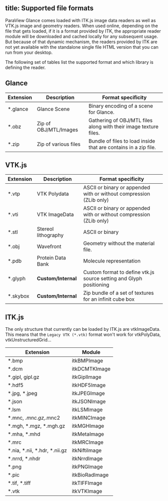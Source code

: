 title: Supported file formats
----

ParaView Glance comes loaded with ITK.js image data readers as well as VTK.js image and geometry readers. When used online, depending on the file that gets loaded, if it is a format provided by ITK, the appropriate reader module will be downloaded and cached locally for any subsequent usage. But because of that dynamic mechanism, the readers provided by ITK are not yet available with the standalone single file HTML version that you can run from your desktop.

The following set of tables list the supported format and which library is defining the reader.

<style>
table {
  width: 100%;
}
</style>

## Glance

| Extension | Description          | Format specificity                                                  |
| --------- | -------------------- | ------------------------------------------------------------------- |
| *.glance  | Glance Scene         | Binary encoding of a scene for Glance.                              |
| *.obz     | Zip of OBJ/MTL/Images| Gathering of OBJ/MTL files along with their image texture files.    |
| *.zip     | Zip of various files | Bundle of files to load inside that are contains in a zip file.     |

## VTK.js

| Extension | Description          | Format specificity                                                  |
| --------- | -------------------- | ------------------------------------------------------------------- |
| *.vtp     | VTK Polydata         | ASCII or binary or appended with or without compression (ZLib only) |
| *.vti     | VTK ImageData        | ASCII or binary or appended with or without compression (ZLib only) |
| *.stl     | Stereol lithography  | ASCII or binary                                                     |
| *.obj     | Wavefront            | Geometry without the material file.                                 |
| *.pdb     | Protein Data Bank    | Molecule representation                                             |
| *.glyph   | **Custom/Internal**  | Custom format to define vtk.js source setting and Glyph positioning |
| *.skybox  | **Custom/Internal**  | Zip bundle of a set of textures for an infinit cube box             |

## ITK.js

The only structure that currently can be loaded by ITK.js are vtkImageData.
This means that the `Legacy VTK (*.vtk)` format won't work for vtkPolyData, vtkUnstructuredGrid...

| Extension                     | Module         |
| ----------------------------- | -------------- |
| *.bmp                         | itkBMPImage    |
| *.dcm                         | itkDCMTKImage  |
| *.gipl, gipl.gz               | itkGiplImage   |
| *.hdf5                        | itkHDF5Image   |
| *.jpg, *.jpeg                 | itkJPEGImage   |
| *.json                        | itkJSONImage   |
| *.lsm                         | itkLSMImage    |
| *.mnc, *.mnc.gz,*.mnc2        | itkMINCImage   |
| *.mgh, *.mgz, *.mgh.gz        | itkMGHImage    |
| *.mha, *.mhd                  | itkMetaImage   |
| *.mrc                         | itkMRCImage    |
| *.nia, *.nii, *.hdr, *.nii.gz | itkNiftiImage  |
| *.nrrd, *.nhdr                | itkNrrdImage   |
| *.png                         | itkPNGImage    |
| *.pic                         | itkBioRadImage |
| *.tif, *.tiff                 | itkTIFFImage   |
| *.vtk                         | itkVTKImage    |
